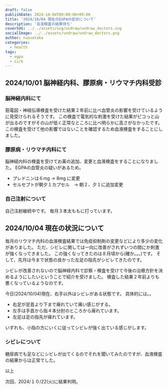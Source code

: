 ```yaml
---
draft: false
publishDate: 2024-10-04T09:00:00+09:00
title: '2024/10/04 現在のEGPAの症状について'
description: '血液検査の結果待ち'
coverSVG: ../../assets/svg/undraw/undraw_doctors.svg
socialImage: ../../assets/undraw/undraw_doctors.png
author: nuovotaka
categories:
  - health
tags:
  - egpa
  - sick
---
```


## 2024/10/01 脳神経内科、膠原病・リウマチ内科受診

### 脳神経内科にて

筋電図・神経伝導検査を受けた結果２年前に比べ血管炎の影響を受けているように見受けられるそうです。
この検査で電気的な刺激を受けた結果がピコっと山が出るのですがその山が低く正常なところに比べ明らかに高さがなかったです。
この検査を受けて他の影響ではないことを確認するため血液検査をすることにしました。

### 膠原病・リウマチ内科にて

脳神経内科の検査を受けてお薬の追加、変更と血液検査をすることになりました。
EGPAの血管炎の疑いがあるため。

- プレドニンは６mg -> 8mg に変更
- セルセプトが朝夕１カプセル　-> 朝２、夕１に追加変更

### 自己注射について

自己注射継続中です。
毎月３本太ももに打っています。

## 2024/10/04 現在の状況について

毎月のリウマチ内科の血液検査結果では免疫抑制剤の変更などにより多少の変化がありました。
ただ、シビレに関しては一向に改善がされずいつの間にか刺激が強くなってきました。
この強くなってきたのは８月頃から(確か。。。)です。
そして、先月は今まで状態の良かった左足の指先がシビレてきたのです。

シビレが改善されないので脳神経内科で診察・検査を受けて今後の治療方針を決めるようにしたいということで紹介を受けました。
検査した結果２年前よりも悪くなっているようなのです。

今日(2024/10/04)現在、右手以外はシビレがある状態です。
具体的には。。

- 右足が足首より下まで痺れていて痛い感じがする。
- 左手は手首から指４本分肘のところから痺れています。
- 左足は足の指先が痺れています。

いずれも、小指の方にいくに従ってシビレが強く出ている感じがします。

### シビレについて

糖尿病でも足などにシビレが出てくるのでそれを聞いてみたのですが、血液検査の結果からは正常でした。

以上

次回、2024/１０/22(火)に結果判明。
